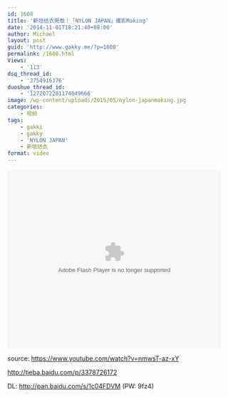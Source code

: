 ```yaml
---
id: 1608
title: '新垣结衣掲载！「NYLON JAPAN」撮影Making'
date: '2014-11-01T18:21:40+08:00'
author: Michael
layout: post
guid: 'http://www.gakky.me/?p=1608'
permalink: /1608.html
Views:
    - '113'
dsq_thread_id:
    - '3754916376'
duoshuo_thread_id:
    - '1272072281174049666'
image: /wp-content/uploads/2015/05/nylon-japanmaking.jpg
categories:
    - 视频
tags:
    - gakki
    - gakky
    - 'NYLON JAPAN'
    - 新垣结衣
format: video
---
```


<embed height="400" src="http://www.tudou.com/v/qwDP669TBtg/&bid=05&rpid=51229674&resourceId=51229674_05_05_99/v.swf" type="application/x-shockwave-flash" width="480"></embed>

source: <https://www.youtube.com/watch?v=nmwsT-az-xY>

<http://tieba.baidu.com/p/3378726172>

DL: <http://pan.baidu.com/s/1c04FDVM> (PW: 9fz4)